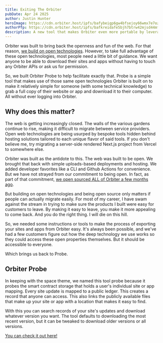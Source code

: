 ```yaml
---
title: Exiting The Orbiter
pubDate: Apr 24 2025
author: Justin Hunter
heroImage: https://cdn.orbiter.host/ipfs/bafybeigp6gw4bfsejoy66wmx7e7ozpwfp34h5qei74knjydmgavpjj4oge
authorPfp: https://cdn.orbiter.host/ipfs/bafkreidafe5bjh7btrw42mjsd44mfkq5zamonfgxr2p5dlatwod66ltjxq
description: A new tool that makes Orbiter even more portable by leveraging the open technology its built upon.
---
```

Orbiter was built to bring back the openness and fun of the web. For that reason, [we build on open technologies](https://orbiter.host/blog/how-we-use-blockchain-behind-the-scenes).  However, to take full advantage of these open technologies, most people need a little bit of guidance. We want anyone to be able to download their sites and apps without having to touch any Orbiter APIs or ask us for permission. 

So, we built Orbiter Probe to help facilitate exactly that. Probe is a simple tool that makes use of those same open technologies Orbiter is built on to make it relatively simple for someone (with some technical knowledge) to grab a full copy of their website or app and download it to their computer. All without ever logging into Orbiter. 

## Why does this matter?

The web is getting increasingly closed. The walls of the various gardens continue to rise, making it difficult to migrate between service providers. Open web technologies are being usurped by bespoke tools hidden behind hosting solutions tailored to each unique flavor of said tools. If you don't believe me, try migrating a server-side rendered Next.js project from Vercel to somewhere else. 

Orbiter was built as the antidote to this. The web was built to be open. We brought that back with simple uploads-based deployments and hosting. We added developer favorites like a CLI and Github Actions for convenience. But we have not strayed from our commitment to being open. In fact, as part of that commitment, [we open sourced ALL of Orbiter a few months ago](https://orbiter.host/blog/orbiter-is-now-open-source). 

But building on open technologies and being open source only matters if people can actually migrate easily. For most of my career, I have swam against the stream in trying to make sure the products I built were easy for customers to leave. By making it easy to leave, you make it more appealing to come back. And you do the right thing. I will die on this hill. 

So, we needed some instructions or tools to make the process of exporting your sites and apps from Orbiter easy. It's always been possible, and we've had a few customers figure out how the deep technology we use works so they could access these open properties themselves. But it should be accessible to everyone. 

Which brings us back to Probe. 

## Orbiter Probe

In keeping with the space theme, we named this tool probe because it probes the smart contract storage that holds a user's individual site or app mapping. Every site update is mapped to a public ledger. This creates a record that anyone can access. This also links the publicly available files that make up your site or app with a location that makes it easy to find. 

With this you can search records of your site's updates and download whatever version you want. The tool defaults to downloading the most recent version, but it can be tweaked to download older versions or all versions. 

[You can check it out here!](https://github.com/orbiterhost/orbiter-probe)